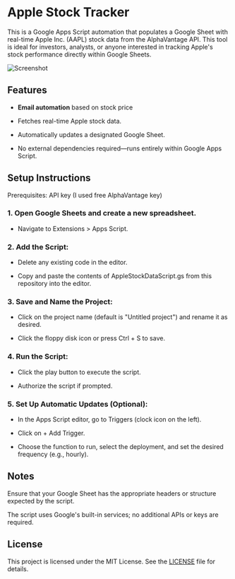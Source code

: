 # Apple Stock Tracker
This is a Google Apps Script automation that populates a Google Sheet with real-time Apple Inc. (AAPL) stock data from the AlphaVantage API. This tool is ideal for investors, analysts, or anyone interested in tracking Apple's stock performance directly within Google Sheets.

![Screenshot](https://github.com/user-attachments/assets/78d44b22-6a78-4d13-b004-c5c5a1c7e0e4)

## Features

- **Email automation** based on stock price 

- Fetches real-time Apple stock data.

- Automatically updates a designated Google Sheet.

- No external dependencies required—runs entirely within Google Apps Script.

## Setup Instructions

Prerequisites: API key (I used free AlphaVantage key)

### 1. Open Google Sheets and create a new spreadsheet.
  
  - Navigate to Extensions > Apps Script.

### 2. Add the Script:

  - Delete any existing code in the editor.

  - Copy and paste the contents of AppleStockDataScript.gs from this repository into the editor.

### 3. Save and Name the Project:

  - Click on the project name (default is "Untitled project") and rename it as desired.

  - Click the floppy disk icon or press Ctrl + S to save.

### 4. Run the Script:

  - Click the play button to execute the script.

  - Authorize the script if prompted.

### 5. Set Up Automatic Updates (Optional):

  - In the Apps Script editor, go to Triggers (clock icon on the left).

  - Click on + Add Trigger.

  - Choose the function to run, select the deployment, and set the desired frequency (e.g., hourly).

## Notes
Ensure that your Google Sheet has the appropriate headers or structure expected by the script.

The script uses Google's built-in services; no additional APIs or keys are required.

## License

This project is licensed under the MIT License. See the [LICENSE](./LICENSE) file for details.

